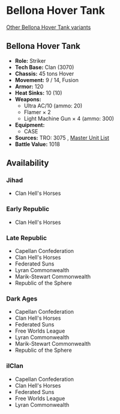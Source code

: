 # Bellona Hover Tank 

[Other Bellona Hover Tank variants](../bellona_hover_tank.md) 

## Bellona Hover Tank 

- **Role:** Striker 
- **Tech Base:** Clan (3070) 
- **Chassis:** 45 tons Hover 
- **Movement:** 9 / 14, Fusion 
- **Armor:** 120 
- **Heat Sinks:** 10 (10) 
- **Weapons:** 
  - Ultra AC/10 (ammo: 20) 
  - Flamer × 2 
  - Light Machine Gun × 4 (ammo: 300) 
- **Equipment:** 
  - CASE 
- **Sources:** TRO: 3075 , [Master Unit List](http://masterunitlist.info/Unit/Details/326) 
- **Battle Value:** 1018 

## Availability 

### Jihad 

- Clan Hell's Horses 

### Early Republic 

- Clan Hell's Horses 

### Late Republic 

- Capellan Confederation 
- Clan Hell's Horses 
- Federated Suns 
- Lyran Commonwealth 
- Marik-Stewart Commonwealth 
- Republic of the Sphere 

### Dark Ages 

- Capellan Confederation 
- Clan Hell's Horses 
- Federated Suns 
- Free Worlds League 
- Lyran Commonwealth 
- Marik-Stewart Commonwealth 
- Republic of the Sphere 

### ilClan 

- Capellan Confederation 
- Clan Hell's Horses 
- Federated Suns 
- Free Worlds League 
- Lyran Commonwealth 

